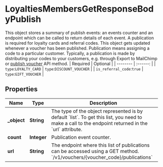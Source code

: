 

# LoyaltiesMembersGetResponseBodyPublish

This object stores a summary of publish events: an events counter and an endpoint which can be called to return details of each event.  A publication is required for loyalty cards and referral codes. This object gets updated whenever a voucher has been published. Publication means assigning a code to a particular customer. Typically, a publication is made by distributing your codes to your customers, e.g. through Export to MailChimp or <!-- [publish voucher](OpenAPI.json/paths/~1publications/post) -->[publish voucher](ref:create-publication) API method.   <!-- title: My Table Title -->  | Required | Optional | | -------- | :------: | | `type`:`LOYALTY_CARD` |  `type`:`DISCOUNT_VOUCHER`   |  | `is_referral_code`:`true`      |    `type`:`GIFT_VOUCHER`   | 

## Properties

| Name | Type | Description |
|------------ | ------------- | ------------- |
|**_object** | **String** | The type of the object represented is by default &#x60;list&#x60;. To get this list, you need to make a call to the endpoint returned in the &#x60;url&#x60; attribute. |
|**count** | **Integer** | Publication event counter. |
|**url** | **String** | The endpoint where this list of publications can be accessed using a GET method. &#x60;/v1/vouchers/{voucher_code}/publications&#x60; |



